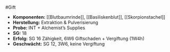 #Gift
- **Komponenten:** [[Blutbaumrinde]], [[Basiliskenblut]], [[Skorpionstachel]]
- **Herstellung:** Extraktion & Pulverisierung
- **Probe:** INT + Alchemist’s Supplies
- **SG:** 18
- **Erfolg:** SG 16 Zähigkeit, 6W6 Giftschaden + Vergiftung (1W4h)
- **Geschwächt:** SG 12, 3W6, keine Vergiftung
